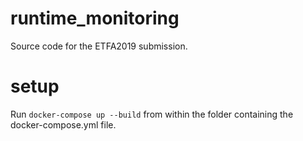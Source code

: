 # runtime_monitoring
Source code for the ETFA2019 submission.

# setup
Run `docker-compose up --build` from within the folder containing the docker-compose.yml file.
